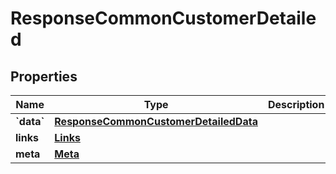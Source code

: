 # ResponseCommonCustomerDetailed

## Properties
Name | Type | Description | Notes
------------ | ------------- | ------------- | -------------
**&#x60;data&#x60;** | [**ResponseCommonCustomerDetailedData**](ResponseCommonCustomerDetailedData.md) |  | 
**links** | [**Links**](Links.md) |  | 
**meta** | [**Meta**](Meta.md) |  | 
